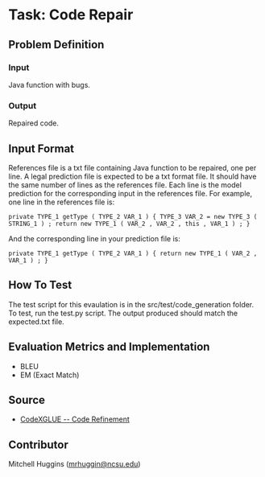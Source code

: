 # Task: Code Repair

## Problem Definition

### Input

Java function with bugs.

### Output

Repaired code.

## Input Format

References file is a txt file containing Java function to be repaired, one per line. A legal prediction file is expected to be a txt format file. It should have the same number of lines as the references file. Each line is the model prediction for the corresponding input in the references file. For example, one line in the references file is:
```
private TYPE_1 getType ( TYPE_2 VAR_1 ) { TYPE_3 VAR_2 = new TYPE_3 ( STRING_1 ) ; return new TYPE_1 ( VAR_2 , VAR_2 , this , VAR_1 ) ; }
```

And the corresponding line in your prediction file is:
```
private TYPE_1 getType ( TYPE_2 VAR_1 ) { return new TYPE_1 ( VAR_2 , VAR_1 ) ; }
```

## How To Test
The test script for this evaulation is in the src/test/code_generation folder. To test, run the test.py script. The output produced should match the expected.txt file.

## Evaluation Metrics and Implementation

- BLEU
- EM (Exact Match)

## Source

- [CodeXGLUE -- Code Refinement](https://github.com/microsoft/CodeXGLUE/tree/main/Code-Code/code-refinement/evaluator)

## Contributor

Mitchell Huggins (mrhuggin@ncsu.edu)